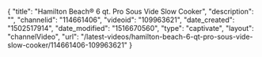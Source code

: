 {
    "title": "Hamilton Beach&reg; 6 qt. Pro Sous Vide Slow Cooker",
    "description": "",
    "channelid": "114661406",
    "videoid": "109963621",
    "date_created": "1502517914",
    "date_modified": "1516670560",
    "type": "captivate",
    "layout": "channelVideo",
    "url": "\/latest-videos\/hamilton-beach-6-qt-pro-sous-vide-slow-cooker\/114661406-109963621"
}
